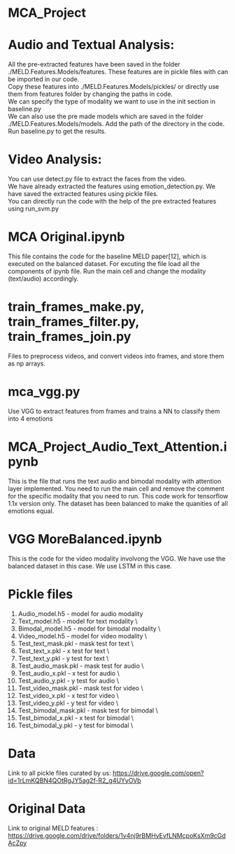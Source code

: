 # MCA_Project
# Audio and Textual Analysis:

All the pre-extracted features have been saved in the folder ./MELD.Features.Models/features. These features are in pickle files with can be imported in our code. \
Copy these features into ./MELD.Features.Models/pickles/ or directly use them from features folder by changing the paths in code. \
We can specify the type of modality we want to use in the init section in baseline.py \
We can also use the pre made models which are saved in the folder ./MELD.Features.Models/models. Add the path of the directory in the code. \
Run baseline.py to get the results.

# Video Analysis:

You can use detect.py file to extract the faces from the video. \
We have already extracted the features using emotion_detection.py. We have saved the extracted features using pickle files. \
You can directly run the code with the help of the pre extracted features using run_svm.py

# MCA Original.ipynb
This file contains the code for the baseline MELD paper[12], which is executed on the balanced dataset.
For excuting the file load all the components of ipynb file.
Run the main cell and change the modality (text/audio) accordingly.

# train_frames_make.py, train_frames_filter.py, train_frames_join.py
Files to preprocess videos, and convert videos into frames, and store them as np arrays.

# mca_vgg.py
Use VGG to extract features from frames and trains a NN to classify them into 4 emotions

# MCA_Project_Audio_Text_Attention.ipynb
This is the file that runs the text audio and bimodal modality with attention layer implemented. 
You need to run the main cell and remove the comment for the specific modality that you need to run.
This code work for tensorflow 1.1x version only.
The dataset has been balanced to make the quanities of all emotions equal.

# VGG MoreBalanced.ipynb
This is the code for the video modality involvong the VGG. We have use the balanced dataset in this case. We use LSTM in this case.

# Pickle files
1. Audio_model.h5 - model for audio modality 
2. Text_model.h5 - model for text modality \
3. Bimodal_model.h5 - model for bimodal modality \
4. Video_model.h5 - model for video modality \
5. Test_text_mask.pkl - mask test for text \ 
6. Test_text_x.pkl - x test for text \
7. Test_text_y.pkl - y test for text \
8. Test_audio_mask.pkl - mask test for audio \ 
9. Test_audio_x.pkl - x test for audio \
10. Test_audio_y.pkl - y test for audio \
11. Test_video_mask.pkl - mask test for video \ 
12. Test_video_x.pkl - x test for video \
13. Test_video_y.pkl - y test for video \
14. Test_bimodal_mask.pkl - mask test for bimodal \ 
15. Test_bimodal_x.pkl - x test for bimodal \
16. Test_bimodal_y.pkl - y test for bimodal \

# Data
Link to all pickle files curated by us: https://drive.google.com/open?id=1rLmKQBN4QOtRgJY5ag2f-R2_g4UYyOVb

# Original Data
Link to original MELD features : https://drive.google.com/drive/folders/1y4nj9rBMHyEvfLNMcpoKsXm9cGdAcZpy
